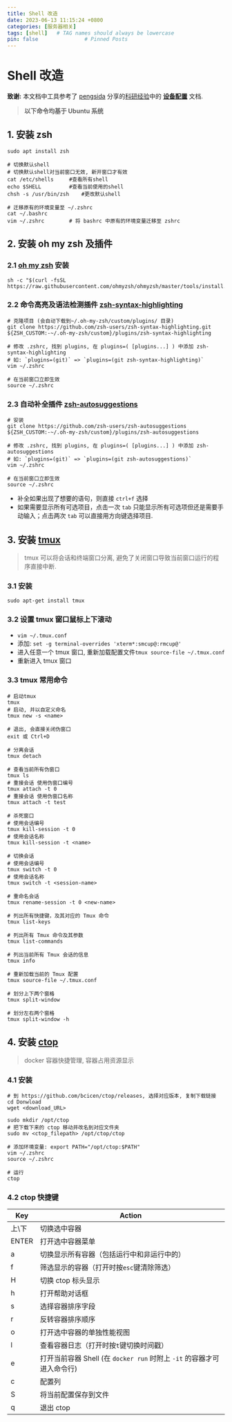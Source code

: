 ```yaml
---
title: Shell 改造
date: 2023-06-13 11:15:24 +0800
categories: [服务器相关]
tags: [shell]   # TAG names should always be lowercase
pin: false               # Pinned Posts
---
```


# Shell 改造

**致谢:** 本文档中工具参考了 [pengsida](https://github.com/pengsida) 分享的[科研经验](https://github.com/pengsida/learning_research/tree/master)中的 **[设备配置](https://pengsida.notion.site/59569d7b66954578b21bf1dc6ea35776)** 文档.

>  **以下命令均基于 Ubuntu 系统**

## 1. 安装 zsh

```shell
sudo apt install zsh

# 切换默认shell
# 切换默认shell对当前窗口无效, 新开窗口才有效
cat /etc/shells  	#查看所有shell
echo $SHELL      	#查看当前使用的shell
chsh -s /usr/bin/zsh	#更改默认shell

# 迁移原有的环境变量至 ~/.zshrc
cat ~/.bashrc
vim ~/.zshrc		# 将 bashrc 中原有的环境变量迁移至 zshrc
```

## 2. 安装 oh my zsh 及插件

### 2.1 [oh my zsh](https://github.com/ohmyzsh/ohmyzsh) 安装

```shell
sh -c "$(curl -fsSL https://raw.githubusercontent.com/ohmyzsh/ohmyzsh/master/tools/install.sh)"
```

### 2.2 命令高亮及语法检测插件 [zsh-syntax-highlighting](https://github.com/zsh-users/zsh-syntax-highlighting)

```shell
# 克隆项目 (会自动下载到~/.oh-my-zsh/custom/plugins/ 目录)
git clone https://github.com/zsh-users/zsh-syntax-highlighting.git ${ZSH_CUSTOM:-~/.oh-my-zsh/custom}/plugins/zsh-syntax-highlighting

# 修改 .zshrc, 找到 plugins, 在 plugins=( [plugins...] ) 中添加 zsh-syntax-highlighting
# 如: `plugins=(git)` => `plugins=(git zsh-syntax-highlighting)`
vim ~/.zshrc

# 在当前窗口立即生效
source ~/.zshrc 
```

### 2.3 自动补全插件 [zsh-autosuggestions](https://github.com/zsh-users/zsh-autosuggestions)

```shell
# 安装
git clone https://github.com/zsh-users/zsh-autosuggestions ${ZSH_CUSTOM:-~/.oh-my-zsh/custom}/plugins/zsh-autosuggestions

# 修改 .zshrc, 找到 plugins, 在 plugins=( [plugins...] ) 中添加 zsh-autosuggestions
# 如: `plugins=(git)` => `plugins=(git zsh-autosuggestions)`
vim ~/.zshrc

# 在当前窗口立即生效
source ~/.zshrc 
```

* 补全如果出现了想要的语句，则直接 `ctrl+f` 选择
* 如果需要显示所有可选项目，点击一次 `tab` 只能显示所有可选项但还是需要手动输入；点击两次 `tab` 可以直接用方向键选择项目.

## 3. 安装 [tmux](https://github.com/tmux/tmux)

> tmux 可以将会话和终端窗口分离, 避免了关闭窗口导致当前窗口运行的程序直接中断.

### 3.1 安装

```shell
sudo apt-get install tmux
```

### 3.2 设置 tmux 窗口鼠标上下滚动

* `vim ~/.tmux.conf`
* 添加: `set -g terminal-overrides 'xterm*:smcup@:rmcup@'`
* 进入任意一个 tmux 窗口, 重新加载配置文件`tmux source-file ~/.tmux.conf`
* 重新进入 tmux 窗口

### 3.3 tmux 常用命令

```shell
# 启动tmux
tmux
# 启动, 并以自定义命名
tmux new -s <name>

# 退出, 会直接关闭伪窗口
exit 或 Ctrl+D

# 分离会话
tmux detach

# 查看当前所有伪窗口
tmux ls
# 重接会话 使用伪窗口编号
tmux attach -t 0
# 重接会话 使用伪窗口名称
tmux attach -t test

# 杀死窗口
# 使用会话编号
tmux kill-session -t 0
# 使用会话名称
tmux kill-session -t <name>

# 切换会话
# 使用会话编号
tmux switch -t 0
# 使用会话名称
tmux switch -t <session-name>

# 重命名会话
tmux rename-session -t 0 <new-name>

# 列出所有快捷键，及其对应的 Tmux 命令
tmux list-keys

# 列出所有 Tmux 命令及其参数
tmux list-commands

# 列出当前所有 Tmux 会话的信息
tmux info

# 重新加载当前的 Tmux 配置
tmux source-file ~/.tmux.conf

# 划分上下两个窗格
tmux split-window

# 划分左右两个窗格
tmux split-window -h
```

## 4. 安装 [ctop](https://github.com/bcicen/ctop)

> docker 容器快捷管理, 容器占用资源显示

### 4.1 安装

```shell
# 到 https://github.com/bcicen/ctop/releases, 选择对应版本, 复制下载链接
cd Donwload
wget <download_URL>

sudo mkdir /opt/ctop
# 把下载下来的 ctop 移动并改名到对应文件夹
sudo mv <ctop_filepath> /opt/ctop/ctop

# 添加环境变量: export PATH="/opt/ctop:$PATH"
vim ~/.zshrc
source ~/.zshrc

# 运行
ctop
```

### 4.2 ctop 快捷键

| Key     | Action                                                       |
| ------- | ------------------------------------------------------------ |
| 上\下   | 切换选中容器                                                 |
| ENTER | 打开选中容器菜单                                             |
| a       | 切换显示所有容器（包括运行中和非运行中的）                   |
| f       | 筛选显示的容器（打开时按`esc`键清除筛选）                    |
| H       | 切换 ctop 标头显示                                           |
| h       | 打开帮助对话框                                               |
| s       | 选择容器排序字段                                             |
| r       | 反转容器排序顺序                                             |
| o       | 打开选中容器的单独性能视图                                   |
| l       | 查看容器日志（打开时按`t`键切换时间戳）                      |
| e       | 打开当前容器 Shell (在 `docker run` 时附上 `-it` 的容器才可进入命令行) |
| c       | 配置列                                                       |
| S       | 将当前配置保存到文件                                         |
| q       | 退出 ctop                                                    |
